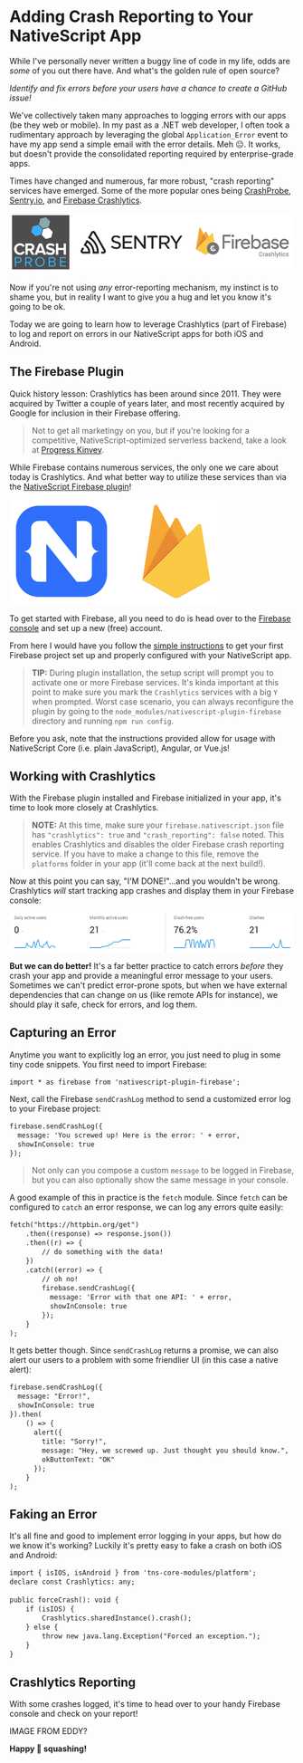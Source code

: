 # Adding Crash Reporting to Your NativeScript App

While I've personally never written a buggy line of code in my life, odds are *some* of you out there have. And what's the golden rule of open source?

*Identify and fix errors before your users have a chance to create a GitHub issue!*

We've collectively taken many approaches to logging errors with our apps (be they web or mobile). In my past as a .NET web developer, I often took a rudimentary approach by leveraging the global `Application_Error` event to have my app send a simple email with the error details. Meh 😐. It works, but doesn't provide the consolidated reporting required by enterprise-grade apps.

Times have changed and numerous, far more robust, "crash reporting" services have emerged. Some of the more popular ones being [CrashProbe](http://www.crashprobe.com/), [Sentry.io](https://sentry.io/welcome/), and [Firebase Crashlytics](https://firebase.google.com/docs/crashlytics/).

![sentry.io crashprobe crashlytics logos](logos.png)

Now if you're not using *any* error-reporting mechanism, my instinct is to shame you, but in reality I want to give you a hug and let you know it's going to be ok.

Today we are going to learn how to leverage Crashlytics (part of Firebase) to log and report on errors in our NativeScript apps for both iOS and Android.

## The Firebase Plugin

Quick history lesson: Crashlytics has been around since 2011. They were acquired by Twitter a couple of years later, and most recently acquired by Google for inclusion in their Firebase offering.

> Not to get all marketingy on you, but if you're looking for a competitive, NativeScript-optimized serverless backend, take a look at [Progress Kinvey](https://devcenter.kinvey.com/nativescript/guides/getting-started).

While Firebase contains numerous services, the only one we care about today is Crashlytics. And what better way to utilize these services than via the [NativeScript Firebase plugin](https://market.nativescript.org/plugins/nativescript-plugin-firebase)!

![nativescript and firebase](nativescript-firebase.png)

To get started with Firebase, all you need to do is head over to the [Firebase console](https://console.firebase.google.com/) and set up a new (free) account.

From here I would have you follow the [simple instructions](https://github.com/EddyVerbruggen/nativescript-plugin-firebase#prerequisites) to get your first Firebase project set up and properly configured with your NativeScript app.

> **TIP:** During plugin installation, the setup script will prompt you to activate one or more Firebase services. It's kinda important at this point to make sure you mark the `Crashlytics` services with a big `Y` when prompted. Worst case scenario, you can always reconfigure the plugin by going to the `node_modules/nativescript-plugin-firebase` directory and running `npm run config`.

Before you ask, note that the instructions provided allow for usage with NativeScript Core (i.e. plain JavaScript), Angular, or Vue.js!

## Working with Crashlytics

With the Firebase plugin installed and Firebase initialized in your app, it's time to look more closely at Crashlytics.

> **NOTE:** At this time, make sure your `firebase.nativescript.json` file has `"crashlytics": true` and `"crash_reporting": false` noted. This enables Crashlytics and disables the older Firebase crash reporting service. If you have to make a change to this file, remove the `platforms` folder in your app (it'll come back at the next build!).

Now at this point you can say, "I'M DONE!"...and you wouldn't be wrong. Crashlytics *will* start tracking app crashes and display them in your Firebase console:

![app crashes in firebase console](crashes.png)

**But we can do better!** It's a far better practice to catch errors *before* they crash your app and provide a meaningful error message to your users. Sometimes we can't predict error-prone spots, but when we have external dependencies that can change on us (like remote APIs for instance), we should play it safe, check for errors, and log them.

## Capturing an Error

Anytime you want to explicitly log an error, you just need to plug in some tiny code snippets. You first need to import Firebase:

	import * as firebase from 'nativescript-plugin-firebase';
	
Next, call the Firebase `sendCrashLog` method to send a customized error log to your Firebase project:

    firebase.sendCrashLog({
      message: 'You screwed up! Here is the error: ' + error,
      showInConsole: true
    });
    
> Not only can you compose a custom `message` to be logged in Firebase, but you can also optionally show the same message in your console.

A good example of this in practice is the `fetch` module. Since `fetch` can be configured to `catch` an error response, we can log any errors quite easily:

	fetch("https://httpbin.org/get")
		.then((response) => response.json())
		.then((r) => {
			// do something with the data!
		})
		.catch((error) => {
		    // oh no!
		    firebase.sendCrashLog({
		      message: 'Error with that one API: ' + error,
		      showInConsole: true
		    });
		}
	);
	
It gets better though. Since `sendCrashLog` returns a promise, we can also alert our users to a problem with some friendlier UI (in this case a native alert):

	firebase.sendCrashLog({
	  message: "Error!",
	  showInConsole: true
	}).then(
	    () => {
	      alert({
	        title: "Sorry!",
	        message: "Hey, we screwed up. Just thought you should know.",
	        okButtonText: "OK"
	      });
	    }
	);

## Faking an Error

It's all fine and good to implement error logging in your apps, but how do we know it's working? Luckily it's pretty easy to fake a crash on both iOS and Android:

	import { isIOS, isAndroid } from 'tns-core-modules/platform';
	declare const Crashlytics: any;
		
	public forceCrash(): void {
		if (isIOS) {
			Crashlytics.sharedInstance().crash();
		} else {
			throw new java.lang.Exception("Forced an exception.");
		}
	}
	
## Crashlytics Reporting

With some crashes logged, it's time to head over to your handy Firebase console and check on your report!

IMAGE FROM EDDY?
	
**Happy 🐛 squashing!**

